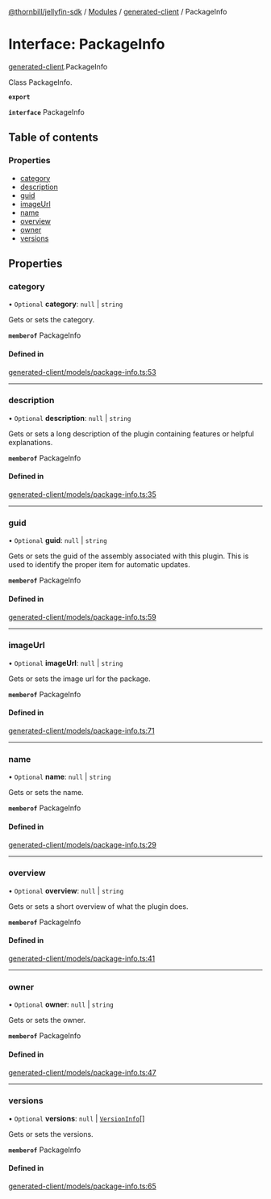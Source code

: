 [@thornbill/jellyfin-sdk](../README.md) / [Modules](../modules.md) / [generated-client](../modules/generated_client.md) / PackageInfo

# Interface: PackageInfo

[generated-client](../modules/generated_client.md).PackageInfo

Class PackageInfo.

**`export`**

**`interface`** PackageInfo

## Table of contents

### Properties

- [category](generated_client.PackageInfo.md#category)
- [description](generated_client.PackageInfo.md#description)
- [guid](generated_client.PackageInfo.md#guid)
- [imageUrl](generated_client.PackageInfo.md#imageurl)
- [name](generated_client.PackageInfo.md#name)
- [overview](generated_client.PackageInfo.md#overview)
- [owner](generated_client.PackageInfo.md#owner)
- [versions](generated_client.PackageInfo.md#versions)

## Properties

### category

• `Optional` **category**: ``null`` \| `string`

Gets or sets the category.

**`memberof`** PackageInfo

#### Defined in

[generated-client/models/package-info.ts:53](https://github.com/thornbill/jellyfin-sdk-typescript/blob/029620a/src/generated-client/models/package-info.ts#L53)

___

### description

• `Optional` **description**: ``null`` \| `string`

Gets or sets a long description of the plugin containing features or helpful explanations.

**`memberof`** PackageInfo

#### Defined in

[generated-client/models/package-info.ts:35](https://github.com/thornbill/jellyfin-sdk-typescript/blob/029620a/src/generated-client/models/package-info.ts#L35)

___

### guid

• `Optional` **guid**: ``null`` \| `string`

Gets or sets the guid of the assembly associated with this plugin.  This is used to identify the proper item for automatic updates.

**`memberof`** PackageInfo

#### Defined in

[generated-client/models/package-info.ts:59](https://github.com/thornbill/jellyfin-sdk-typescript/blob/029620a/src/generated-client/models/package-info.ts#L59)

___

### imageUrl

• `Optional` **imageUrl**: ``null`` \| `string`

Gets or sets the image url for the package.

**`memberof`** PackageInfo

#### Defined in

[generated-client/models/package-info.ts:71](https://github.com/thornbill/jellyfin-sdk-typescript/blob/029620a/src/generated-client/models/package-info.ts#L71)

___

### name

• `Optional` **name**: ``null`` \| `string`

Gets or sets the name.

**`memberof`** PackageInfo

#### Defined in

[generated-client/models/package-info.ts:29](https://github.com/thornbill/jellyfin-sdk-typescript/blob/029620a/src/generated-client/models/package-info.ts#L29)

___

### overview

• `Optional` **overview**: ``null`` \| `string`

Gets or sets a short overview of what the plugin does.

**`memberof`** PackageInfo

#### Defined in

[generated-client/models/package-info.ts:41](https://github.com/thornbill/jellyfin-sdk-typescript/blob/029620a/src/generated-client/models/package-info.ts#L41)

___

### owner

• `Optional` **owner**: ``null`` \| `string`

Gets or sets the owner.

**`memberof`** PackageInfo

#### Defined in

[generated-client/models/package-info.ts:47](https://github.com/thornbill/jellyfin-sdk-typescript/blob/029620a/src/generated-client/models/package-info.ts#L47)

___

### versions

• `Optional` **versions**: ``null`` \| [`VersionInfo`](generated_client.VersionInfo.md)[]

Gets or sets the versions.

**`memberof`** PackageInfo

#### Defined in

[generated-client/models/package-info.ts:65](https://github.com/thornbill/jellyfin-sdk-typescript/blob/029620a/src/generated-client/models/package-info.ts#L65)
